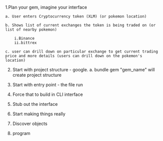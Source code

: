 1.Plan your gem, imagine your interface

	a. User enters Cryptocurrency token (XLM) (or pokemon location)

	b. Shows list of current exchanges the token is being traded on (or list of nearby pokemon)

		i.Binance
		ii.bittrex

	c. user can drill down on particular exchange to get current trading price and more details (users can drill down on the pokemon's location)

2. Start with project structure - google.
		a. bundle gem "gem_name" will create project structure

3. Start with entry point - the file run

4. Force that to build in CLI interface

5. Stub out the interface

6. Start making things really

7. Discover objects

8. program

